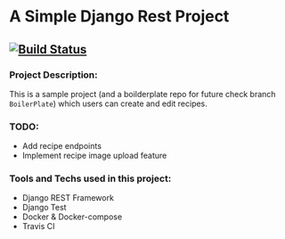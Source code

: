 # A Simple Django Rest Project
[![Build Status](https://travis-ci.com/BeardedDonut/django-rest-recipe-api.svg?branch=master)](https://travis-ci.com/BeardedDonut/django-rest-recipe-api)
-------

### Project Description:
This is a sample project (and a boilderplate repo for future check branch `BoilerPlate`) which users can create and edit recipes.


### TODO:
  - Add recipe endpoints
  - Implement recipe image upload feature



### Tools and Techs used in this project:
- Django REST Framework
- Django Test
- Docker & Docker-compose
- Travis CI
